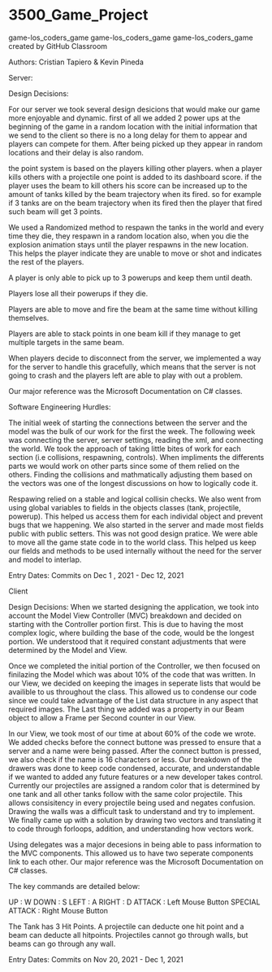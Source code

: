 # 3500_Game_Project

game-los_coders_game
game-los_coders_game
game-los_coders_game created by GitHub Classroom

Authors: Cristian Tapiero & Kevin Pineda

Server:

Design Decisions:

For our server we took several design desicions that would make our game more enjoyable and dynamic. first of all we added 2 power ups at the beginning of the game in a random location with the initial information that we send to the client so there is no a long delay for them to appear and players can compete for them. After being picked up they appear in random locations and their delay is also random.

the point system is based on the players killing other players. when a player kills others with a projectile one point is added to its dashboard score. if the player uses the beam to kill others his score can be increased up to the amount of tanks killed by the beam trajectory when its fired. so for example if 3 tanks are on the beam trajectory when its fired then the player that fired such beam will get 3 points.

We used a Randomized method to respawn the tanks in the world and every time they die, they respawn in a random location also, when you die the explosion animation stays until the player respawns in the new location. This helps the player indicate they are unable to move or shot and indicates the rest of the players.

A player is only able to pick up to 3 powerups and keep them until death.

Players lose all their powerups if they die.

Players are able to move and fire the beam at the same time without killing themselves.

Players are able to stack points in one beam kill if they manage to get multiple targets in the same beam.

When players decide to disconnect from the server, we implemented a way for the server to handle this gracefully, which means that the server is not going to crash and the players left are able to play with out a problem.

Our major reference was the Microsoft Documentation on C# classes.

Software Engineering Hurdles:

The initial week of starting the connections between the server and the model was the bulk of our work for the first the week. The following week was connecting the server, server settings, reading the xml, and connecting the world. We took the approach of taking little bites of work for each section (i.e collisions, respawning, controls). When impliments the differents parts we would work on other parts since some of them relied on the others. Finding the collisions and mathmatically adjusting them based on the vectors was one of the longest discussions on how to logically code it.

Respawing relied on a stable and logical collisin checks. We also went from using global variables to fields in the objects classes (tank, projectile, powerup). This helped us access them for each individal object and prevent bugs that we happening. We also started in the server and made most fields public with public setters. This was not good design pratice. We were able to move all the game state code in to the world class. This helped us keep our fields and methods to be used internally without the need for the server and model to interlap.

Entry Dates: Commits on Dec 1 , 2021 - Dec 12, 2021

Client

Design Decisions: When we started designing the application, we took into account the Model View Controller (MVC) breakdown and decided on starting with the Controller portion first. This is due to having the most complex logic, where building the base of the code, would be the longest portion. We understood that it required constant adjustments that were determined by the Model and View.

Once we completed the initial portion of the Controller, we then focused on finilazing the Model which was about 10% of the code that was written. In our View, we decided on keeping the images in seperate lists that would be availible to us throughout the class. This allowed us to condense our code since we could take advantage of the List data structure in any aspect that required images. The Last thing we added was a property in our Beam object to allow a Frame per Second counter in our View.

In our View, we took most of our time at about 60% of the code we wrote. We added checks before the connect buttone was pressed to ensure that a server and a name were being passed. After the connect button is pressed, we also check if the name is 16 characters or less. Our breakdown of the drawers was done to keep code condensed, accurate, and understandable if we wanted to added any future features or a new developer takes control. Currently our projectiles are assigned a random color that is determined by one tank and all other tanks follow with the same color projectile. This allows consisitency in every projectile being used and negates confusion. Drawing the walls was a difficult task to understand and try to implement. We finally came up with a solution by drawing two vectors and translating it to code through forloops, addition, and understanding how vectors work.

Using delegates was a major decesions in being able to pass information to the MVC components. This allowed us to have two seperate components link to each other. Our major reference was the Microsoft Documentation on C# classes.

The key commands are detailed below:

UP : W DOWN : S LEFT : A RIGHT : D ATTACK : Left Mouse Button SPECIAL ATTACK : Right Mouse Button

The Tank has 3 Hit Points. A projectile can deducte one hit point and a beam can deducte all hitpoints. Projectiles cannot go through walls, but beams can go through any wall.

Entry Dates: Commits on Nov 20, 2021 - Dec 1, 2021
